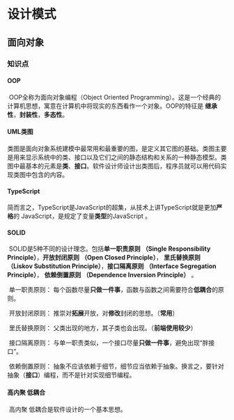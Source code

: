 # 设计模式
## 面向对象 

### 知识点
#### OOP

​	OOP全称为面向对象编程（Object Oriented Programming）。这是一个经典的计算机思想，寓意在计算机中将现实的东西看作一个对象。OOP的特征是 **继承性**，**封装性**，**多态性**。	

#### UML类图

​	类图是面向对象系统建模中最常用和最重要的图，是定义其它图的基础。类图主要是用来显示系统中的类、接口以及它们之间的静态结构和关系的一种静态模型。类图中最基本的元素是**类**、**接口**。软件设计师设计出类图后，程序员就可以用代码实现类图中包含的内容。

#### TypeScript

​	简而言之，TypeScript是JavaScript的超集，从技术上讲TypeScript就是更加**严格**的 JavaScript，是规定了变量**类型**的JavaScript 。

#### SOLID

​	SOLID是5种不同的设计理念。包括**单一职责原则** **（Single Responsibility Principle）**，**开放封闭原则**  **（Open Closed Principle）**， **里氏替换原则** **（Liskov Substitution Principle）**，**接口隔离原则** **（Interface Segregation Principle）**， **依赖倒置原则** **（Dependence Inversion Principle）** 。

​	单一职责原则： 每个函数尽量**只做一件事**，函数与函数之间需要符合**低耦合**的原则。

​	开放封闭原则： 推崇对**拓展**开放，对**修改**封闭的思想。（**常用**）

​    里氏替换原则： 父类出现的地方，其子类也会出现。（**前端使用较少**）

​	接口隔离原则： 与单一职责类似，一个接口尽量**只做一件事**，避免出现“胖接口”。

​	依赖倒置原则： 抽象不应该依赖于细节，细节应当依赖于抽象。换言之，要针对抽象（**接口**）编程，而不是针对实现细节编程。

#### 高内聚 低耦合

​	高内聚 低耦合是软件设计的一个基本思想。




